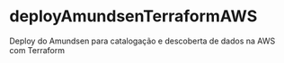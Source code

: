 # deployAmundsenTerraformAWS
Deploy do Amundsen para catalogação e descoberta de dados na AWS com Terraform
